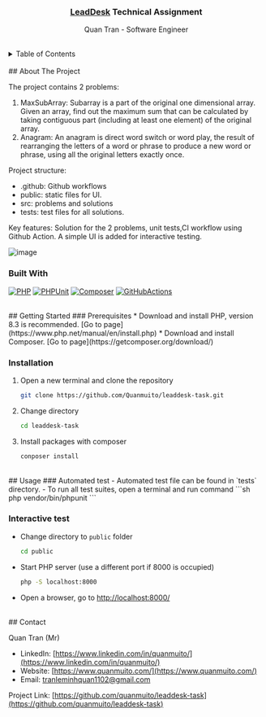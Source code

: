 <br />
<div align="center">
    <h3 align="center"><a href="https://leaddesk.com/fi/">LeadDesk</a> Technical Assignment</h3>
    <p align="center">Quan Tran - Software Engineer</p>
</div>


<br/>
<!-- TABLE OF CONTENTS -->
<details>
    <summary>Table of Contents</summary>
    <ol>
        <li>
            <a href="#about-the-project">About The Project</a>
            <ul>
                <li><a href="#built-with">Built With</a></li>
            </ul>
        </li>
        <li>
            <a href="#getting-started">Getting Started</a>
            <ul>
                <li><a href="#prerequisites">Prerequisites</a></li>
                <li><a href="#installation">Installation</a></li>
            </ul>
        </li>
        <li>
            <a href="#usage">Usage</a>
            <ul>
                <li><a href="#automated-test">Automated test</a></li>
                <li><a href="#interactive-test">Interactive test</a></li>
            </ul>
        </li>
        <li><a href="#contact">Contact</a></li>
    </ol>
</details>


<br/>
<!-- ABOUT THE PROJECT -->
## About The Project

The project contains 2 problems:
1. MaxSubArray: Subarray is a part of the original one dimensional array. Given an array, find out the maximum sum that can be calculated by taking contiguous part (including at least one element) of the original array.
2. Anagram: An anagram is direct word switch or word play, the result of rearranging the letters of a word or phrase to produce a new word or phrase, using all the original letters exactly once.

Project structure:
- .github: Github workflows
- public: static files for UI.
- src: problems and solutions
- tests: test files for all solutions.

Key features: Solution for the 2 problems, unit tests,CI workflow using Github Action.
A simple UI is added for interactive testing.

![image](https://projectpictures2024.s3.eu-north-1.amazonaws.com/leaddesktaskscr.png)

### Built With

[![PHP][PHP]][PHP-url] [![PHPUnit][PHPUnit]][PHPUnit-url] [![Composer][Composer]][Composer-url] [![GitHubActions][GitHubActions]][GitHubActions-url]


<br/>
<!-- GETTING STARTED -->
## Getting Started
### Prerequisites
* Download and install PHP, version 8.3 is recommended. [Go to page](https://www.php.net/manual/en/install.php)
* Download and install Composer. [Go to page](https://getcomposer.org/download/)

### Installation
1. Open a new terminal and clone the repository
   ```sh
   git clone https://github.com/Quanmuito/leaddesk-task.git
   ```

2. Change directory
    ```sh
    cd leaddesk-task
    ```

3. Install packages with composer
    ```sh
    conposer install
    ```


<br/>
<!-- USAGE EXAMPLES -->
## Usage
### Automated test
- Automated test file can be found in `tests` directory.
- To run all test suites, open a terminal and run command
    ```sh
    php vendor/bin/phpunit
    ```

### Interactive test
- Change directory to `public` folder
    ```sh
    cd public
    ```

- Start PHP server (use a different port if 8000 is occupied)
    ```sh
    php -S localhost:8000
    ```

- Open a browser, go to [http://localhost:8000/](http://localhost:8000/)


<br/>
<!-- CONTACT -->
## Contact

Quan Tran (Mr)
- LinkedIn: [https://www.linkedin.com/in/quanmuito/](https://www.linkedin.com/in/quanmuito/)
- Website: [https://www.quanmuito.com/](https://www.quanmuito.com/)
- Email: tranleminhquan1102@gmail.com

Project Link: [https://github.com/quanmuito/leaddesk-task](https://github.com/quanmuito/leaddesk-task)


<!-- MARKDOWN BADGES -->
[PHP]: https://img.shields.io/badge/php-%23777BB4.svg?style=for-the-badge&logo=php&logoColor=white
[PHP-url]: https://www.php.net/
[PHPUnit]: https://img.shields.io/badge/phpunit-%23777BB4.svg?style=for-the-badge&logo=php&logoColor=white
[PHPUnit-url]: https://phpunit.de/index.html
[Composer]: https://img.shields.io/badge/Composer-885630?logo=composer&logoColor=fff&style=for-the-badge
[Composer-url]: https://getcomposer.org/
[GitHubActions]: https://img.shields.io/badge/GitHub%20Actions-2088FF?logo=githubactions&logoColor=fff&style=for-the-badge
[GitHubActions-url]: https://docs.github.com/en/actions